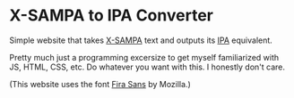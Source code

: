 # X-SAMPA to IPA Converter

Simple website that takes [X-SAMPA](https://www.wikipedia.org/wiki/X-SAMPA) text
and outputs its [IPA](https://www.wikipedia.org/wiki/International_Phonetic_Alphabet) equivalent.

Pretty much just a programming excersize to get myself familiarized with JS, HTML, CSS, etc.
Do whatever you want with this. I honestly don't care.

(This website uses the font [Fira Sans](https://github.com/mozilla/Fira) by Mozilla.)
